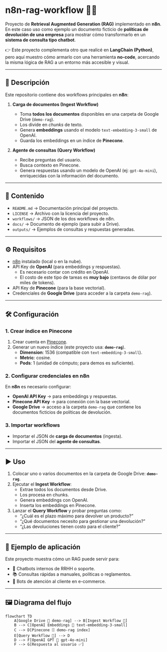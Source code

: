 # n8n-rag-workflow 🤖🔗

Proyecto de **Retrieval Augmented Generation (RAG)** implementado en **n8n**.  
En este caso uso como ejemplo un documento ficticio de **políticas de devolución de una empresa** para mostrar cómo transformarlo en un **sistema de consulta tipo chatbot**.  

👉 Este proyecto complementa otro que realicé en **LangChain (Python)**, pero aquí muestro cómo armarlo con una herramienta **no-code**, acercando la misma lógica de RAG a un entorno más accesible y visual.  

---

## 🚀 Descripción
Este repositorio contiene dos workflows principales en **n8n**:

1. **Carga de documentos (Ingest Workflow)**  
   - Toma **todos los documentos** disponibles en una carpeta de Google Drive (`demo-rag`).  
   - Los divide en *chunks* de texto.  
   - Genera **embeddings** usando el modelo `text-embedding-3-small` de OpenAI.  
   - Guarda los embeddings en un índice de **Pinecone**.

2. **Agente de consultas (Query Workflow)**  
   - Recibe preguntas del usuario.  
   - Busca contexto en Pinecone.  
   - Genera respuestas usando un modelo de OpenAI (ej: `gpt-4o-mini`), enriquecidas con la información del documento.

---

## 📁 Contenido
- `README.md` → Documentación principal del proyecto.  
- `LICENSE` → Archivo con la licencia del proyecto.  
- `workflows/` → JSON de los dos workflows de n8n.  
- `docs/` → Documento de ejemplo (para subir a Drive).  
- `outputs/` → Ejemplos de consultas y respuestas generadas.  

---

## ⚙️ Requisitos
- [n8n](https://n8n.io/) instalado (local o en la nube).  
- API Key de **OpenAI** (para embeddings y respuestas).  
  - Es necesario contar con crédito en OpenAI.  
  - El costo de este tipo de tareas es **muy bajo** (centavos de dólar por miles de tokens).  
- API Key de **Pinecone** (para la base vectorial).  
- Credenciales de **Google Drive** (para acceder a la carpeta `demo-rag`).  

---

## 🛠️ Configuración

### 1. Crear índice en Pinecone
1. Crear cuenta en [Pinecone](https://www.pinecone.io/).  
2. Generar un nuevo índice (este proyecto usa: **`demo-rag`**).  
   - **Dimension**: 1536 (compatible con `text-embedding-3-small`).  
   - **Metric**: cosine.  
   - **Pods**: 1 (unidad de cómputo; para demos es suficiente).  

### 2. Configurar credenciales en n8n
En **n8n** es necesario configurar:  
- **OpenAI API Key** → para embeddings y respuestas.  
- **Pinecone API Key** → para conexión con la base vectorial.  
- **Google Drive** → acceso a la carpeta `demo-rag` que contiene los documentos ficticios de políticas de devolución.  

### 3. Importar workflows
- Importar el JSON de **carga de documentos** (ingesta).  
- Importar el JSON del **agente de consultas**.  

---

## ▶️ Uso
1. Colocar uno o varios documentos en la carpeta de Google Drive: **`demo-rag`**.  
2. Ejecutar el **Ingest Workflow**:  
   - Extrae todos los documentos desde Drive.  
   - Los procesa en chunks.  
   - Genera embeddings con OpenAI.  
   - Inserta los embeddings en Pinecone.  
3. Lanzar el **Query Workflow** y probar preguntas como:  
   - “¿Cuál es el plazo máximo para devolver un producto?”  
   - “¿Qué documentos necesito para gestionar una devolución?”  
   - “¿Las devoluciones tienen costo para el cliente?”  

---

## 📌 Ejemplo de aplicación
Este proyecto muestra cómo un RAG puede servir para:  
- 🤝 Chatbots internos de RRHH o soporte.  
- 📚 Consultas rápidas a manuales, políticas o reglamentos.  
- 🛒 Bots de atención al cliente en e-commerce.  

---

## 🖼️ Diagrama del flujo
```mermaid
flowchart TD
    A[Google Drive 📂 demo-rag] --> B[Ingest Workflow 🔄]
    B --> C[OpenAI Embeddings 🧩 text-embedding-3-small]
    C --> D[Pinecone 🗄️ demo-rag index]
    E[Query Workflow 💬] --> D
    D --> F[OpenAI GPT 🧠 gpt-4o-mini]
    F --> G[Respuesta al usuario ✅]

